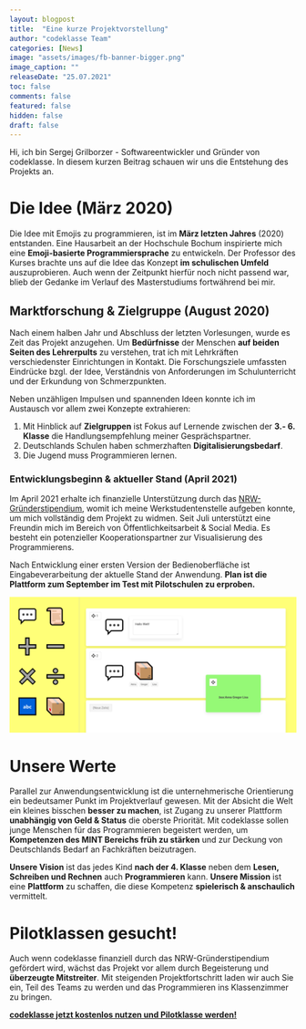 ```yaml
---
layout: blogpost
title:  "Eine kurze Projektvorstellung"
author: "codeklasse Team"
categories: [News]
image: "assets/images/fb-banner-bigger.png"
image_caption: ""
releaseDate: "25.07.2021"
toc: false
comments: false
featured: false
hidden: false
draft: false
---
```


<!-- Kontaktsektion unter dem Post einbauen & mit optionalen Parameter freischalten -->
Hi, ich bin Sergej Grilborzer - Softwareentwickler und Gründer von codeklasse.
In diesem kurzen Beitrag schauen wir uns die Entstehung des Projekts an.
<!--more-->

# Die Idee (März 2020)
Die Idee mit Emojis zu programmieren, ist im **März letzten Jahres** (2020) entstanden.
Eine Hausarbeit an der Hochschule Bochum inspirierte mich eine **Emoji-basierte Programmiersprache** zu entwickeln.
Der Professor des Kurses brachte uns auf die Idee das Konzept **im schulischen Umfeld** auszuprobieren.
Auch wenn der Zeitpunkt hierfür noch nicht passend war, blieb der Gedanke im Verlauf des Masterstudiums fortwährend bei mir.

## Marktforschung & Zielgruppe (August 2020)
Nach einem halben Jahr und Abschluss der letzten Vorlesungen, wurde es Zeit das Projekt anzugehen. 
Um **Bedürfnisse** der Menschen **auf beiden Seiten des Lehrerpults** zu verstehen, trat ich mit Lehrkräften verschiedenster Einrichtungen in Kontakt.
Die Forschungsziele umfassten Eindrücke bzgl. der Idee, Verständnis von Anforderungen im Schulunterricht und der Erkundung von Schmerzpunkten.

Neben unzähligen Impulsen und spannenden Ideen konnte ich im Austausch vor allem zwei Konzepte extrahieren:
1. Mit Hinblick auf **Zielgruppen** ist Fokus auf Lernende zwischen der **3.- 6. Klasse** die Handlungsempfehlung meiner Gesprächspartner.
2. Deutschlands Schulen haben schmerzhaften **Digitalisierungsbedarf**.
3. Die Jugend muss Programmieren lernen.

### Entwicklungsbeginn & aktueller Stand (April 2021)
Im April 2021 erhalte ich finanzielle Unterstützung durch das <a href="https://www.gruenderstipendium.nrw/gruenden" target="_blank">NRW-Gründerstipendium</a>, womit ich meine Werkstudentenstelle aufgeben konnte, um mich vollständig dem Projekt zu widmen.
Seit Juli unterstützt eine Freundin mich im Bereich von Öffentlichkeitsarbeit & Social Media.
Es besteht ein potenzieller Kooperationspartner zur Visualisierung des Programmierens.

Nach Entwicklung einer ersten Version der Bedienoberfläche ist Eingabeverarbeitung der aktuelle Stand der Anwendung.
**Plan ist die Plattform zum September im Test mit Pilotschulen zu erproben.**

![Erste Version der Bedienoberfläche von codeklasse](/assets/images/codeklasse-oberflaeche.png)

# Unsere Werte
Parallel zur Anwendungsentwicklung ist die unternehmerische Orientierung ein bedeutsamer Punkt im Projektverlauf gewesen. 
Mit der Absicht die Welt ein kleines bisschen **besser zu machen**, ist Zugang zu unserer Plattform **unabhängig von Geld & Status** die oberste Priorität.
Mit codeklasse sollen junge Menschen für das Programmieren begeistert werden, um **Kompetenzen des MINT Bereichs früh zu stärken** und zur Deckung von Deutschlands Bedarf an Fachkräften beizutragen.

**Unsere Vision** ist das jedes Kind **nach der 4. Klasse** neben dem **Lesen, Schreiben und Rechnen** auch **Programmieren** kann. 
**Unsere Mission** ist eine **Plattform** zu schaffen, die diese Kompetenz **spielerisch & anschaulich** vermittelt.

# Pilotklassen gesucht!
Auch wenn codeklasse finanziell durch das NRW-Gründerstipendium gefördert wird, wächst das Projekt vor allem durch Begeisterung und **überzeugte Mitstreiter**.
Mit steigenden Projektfortschritt laden wir auch Sie ein, Teil des Teams zu werden und das Programmieren ins Klassenzimmer zu bringen.

**<a href="mailto:sergej@codeklasse.de?subject=codeklasse%20testen">codeklasse jetzt kostenlos nutzen und Pilotklasse werden!</a>**